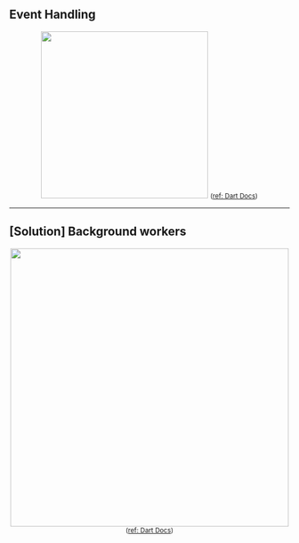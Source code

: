 <PageTitleHeader section="prerequisites" title="UI lag in Dart"/>

## Event Handling

<div align="center">
    <img src="https://dart.dev/guides/language/concurrency/images/event-jank.png" width="300"/>
    <small>
    (<a href="https://dart.dev/guides/language/concurrency#event-handling">ref: Dart Docs</a>)
    </small>
</div>

---

<PageTitleHeader section="prerequisites" title="UI lag in Dart"/>

## [Solution] Background workers

<div align="center">
    <img src="https://dart.dev/guides/language/concurrency/images/isolate-bg-worker.png
" width="500"/>
    <small>
    (<a href="https://dart.dev/guides/language/concurrency#background-workers">ref: Dart Docs</a>)
    </small>
</div>
